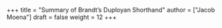 +++
title = "Summary of Brandt’s Duployan Shorthand"
author = ["Jacob Moena"]
draft = false
weight = 12
+++
